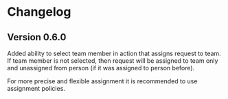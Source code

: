 # Changelog

## Version 0.6.0

Added ability to select team member in action that assigns request to team.
If team member is not selected, then request will be assigned to team only and
unassigned from person (if it was assigned to person before).

For more precise and flexible assignment it is recommended to use assignment policies.

